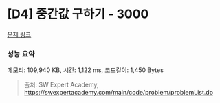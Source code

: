 # [D4] 중간값 구하기 - 3000 

[문제 링크](https://swexpertacademy.com/main/code/problem/problemDetail.do?contestProbId=AV-fO0s6ARoDFAXT) 

### 성능 요약

메모리: 109,940 KB, 시간: 1,122 ms, 코드길이: 1,450 Bytes



> 출처: SW Expert Academy, https://swexpertacademy.com/main/code/problem/problemList.do